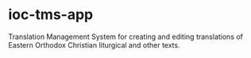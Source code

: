 # ioc-tms-app
Translation Management System for creating and editing translations of Eastern Orthodox Christian liturgical and other texts.
